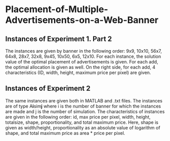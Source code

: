 <html> 
  <h1> Placement-of-Multiple-Advertisements-on-a-Web-Banner </h1>

<h2> Instances of Experiment 1. Part 2 </h2>
  The instances are given by banner in the following order: 9x9, 10x10, 56x7, 64x8, 28x7, 32x8, 9x45, 10x50, 6x5, 12x10. For each instance, the solution value of the optimal placement of advertisements is given. For each add, the optimal allocation is given as well. On the right side, for each add, 4 characteristics (ID, width, height, maximum price per pixel) are given. 
  
<h2> Instances of Experiment 2 </h2>
  The same instances are given both in MATLAB and .txt files. 
  The instances are of type A<b>i</b>sim<b>j</b> where i is the number of banner for which the instances are made and j is the number of simulation.
  The characteristics of instances are given in the following order: id, max price per pixel, width, height, totalsize, shape, proportionality, and total maximum price. 
  Here, shape is given as width/height, proportionality as an absolute value of logarithm of shape, and total maximum price as area * price per pixel. 
    
  
</html>

